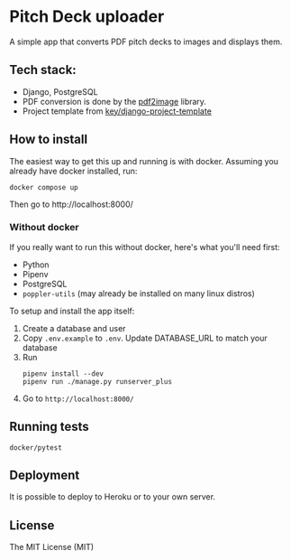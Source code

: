 # Pitch Deck uploader

A simple app that converts PDF pitch decks to images and displays them.

## Tech stack:

- Django, PostgreSQL
- PDF conversion is done by the [pdf2image](https://github.com/Belval/pdf2image) library.
- Project template from [key/django-project-template](https://github.com/key/django-project-template)

## How to install

The easiest way to get this up and running is with docker. Assuming you already have docker installed, run:

```
docker compose up
```

Then go to http://localhost:8000/

### Without docker

If you really want to run this without docker, here's what you'll need first:

- Python
- Pipenv
- PostgreSQL
- `poppler-utils` (may already be installed on many linux distros)

To setup and install the app itself:

1. Create a database and user
1. Copy `.env.example` to `.env`. Update DATABASE_URL to match your database
2. Run
    ```
    pipenv install --dev
    pipenv run ./manage.py runserver_plus
    ```
3. Go to `http://localhost:8000/`

## Running tests

```
docker/pytest
```

## Deployment

It is possible to deploy to Heroku or to your own server.

## License

The MIT License (MIT)
